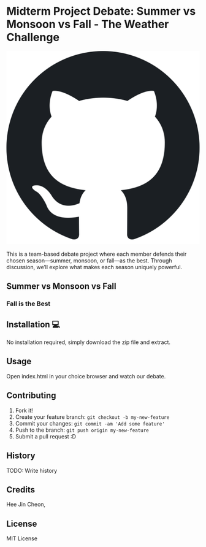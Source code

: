 # Midterm Project Debate: Summer vs Monsoon vs Fall - The Weather Challenge
![Alt text](images/example.svg)

This is a team-based debate project where each member defends their chosen season—summer, monsoon, or fall—as the best. Through discussion, we’ll explore what makes each season uniquely powerful.

## Summer vs Monsoon vs Fall

### Fall is the Best


## Installation 💻
No installation required, simply download the zip file and extract.
## Usage
Open index.html in your choice browser and watch our debate.

## Contributing 
1. Fork it!
2. Create your feature branch: `git checkout -b my-new-feature`
3. Commit your changes: `git commit -am 'Add some feature'`
4. Push to the branch: `git push origin my-new-feature`
5. Submit a pull request :D

## History
TODO: Write history
## Credits
Hee Jin Cheon, 
## License
MIT License
